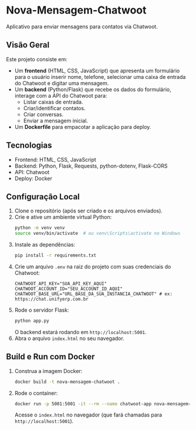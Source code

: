 # Nova-Mensagem-Chatwoot

Aplicativo para enviar mensagens para contatos via Chatwoot.

## Visão Geral

Este projeto consiste em:
- Um **frontend** (HTML, CSS, JavaScript) que apresenta um formulário para o usuário inserir nome, telefone, selecionar uma caixa de entrada do Chatwoot e digitar uma mensagem.
- Um **backend** (Python/Flask) que recebe os dados do formulário, interage com a API do Chatwoot para:
    - Listar caixas de entrada.
    - Criar/identificar contatos.
    - Criar conversas.
    - Enviar a mensagem inicial.
- Um **Dockerfile** para empacotar a aplicação para deploy.

## Tecnologias
- Frontend: HTML, CSS, JavaScript
- Backend: Python, Flask, Requests, python-dotenv, Flask-CORS
- API: Chatwoot
- Deploy: Docker

## Configuração Local
1.  Clone o repositório (após ser criado e os arquivos enviados).
2.  Crie e ative um ambiente virtual Python:
    ```bash
    python -m venv venv
    source venv/bin/activate  # ou venv\Scripts\activate no Windows
    ```
3.  Instale as dependências:
    ```bash
    pip install -r requirements.txt
    ```
4.  Crie um arquivo `.env` na raiz do projeto com suas credenciais do Chatwoot:
    ```env
    CHATWOOT_API_KEY="SUA_API_KEY_AQUI"
    CHATWOOT_ACCOUNT_ID="SEU_ACCOUNT_ID_AQUI"
    CHATWOOT_BASE_URL="URL_BASE_DA_SUA_INSTANCIA_CHATWOOT" # ex: https://chat.unifyerp.com.br
    ```
5.  Rode o servidor Flask:
    ```bash
    python app.py
    ```
    O backend estará rodando em `http://localhost:5001`.
6.  Abra o arquivo `index.html` no seu navegador.

## Build e Run com Docker
1.  Construa a imagem Docker:
    ```bash
    docker build -t nova-mensagem-chatwoot .
    ```
2.  Rode o container:
    ```bash
    docker run -p 5001:5001 -it --rm --name chatwoot-app nova-mensagem-chatwoot
    ```
    Acesse o `index.html` no navegador (que fará chamadas para `http://localhost:5001`).
